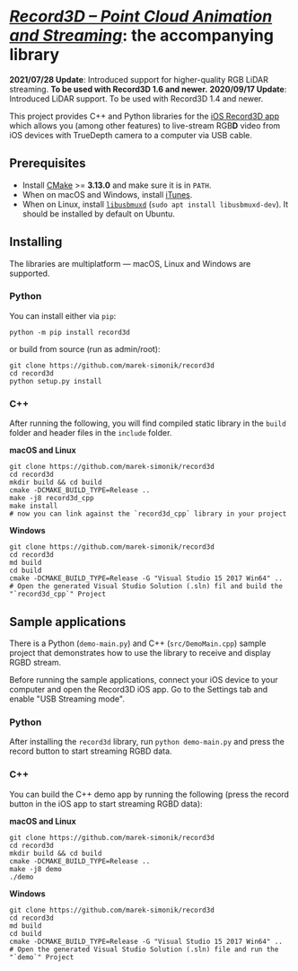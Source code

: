 # [*Record3D – Point Cloud Animation and Streaming*](https://record3d.app/): the accompanying library 

**2021/07/28 Update**: Introduced support for higher-quality RGB LiDAR streaming. **To be used with Record3D 1.6 and newer.**
**2020/09/17 Update**: Introduced LiDAR support. To be used with Record3D 1.4 and newer.

This project provides C++ and Python libraries for the [iOS Record3D app](https://record3d.app/) which allows you (among other features) to 
live-stream RGB**D** video from iOS devices with TrueDepth camera to a computer via USB cable.

## Prerequisites
  - Install [CMake](https://cmake.org/download/) >= **3.13.0** and make sure it is in `PATH`.
  - When on macOS and Windows, install [iTunes](https://www.apple.com/itunes/).
  - When on Linux, install [`libusbmuxd`](https://launchpad.net/ubuntu/+source/libusbmuxd) (`sudo apt install libusbmuxd-dev`). It should be installed by default on Ubuntu.
  
## Installing
The libraries are multiplatform — macOS, Linux and Windows are supported.

### Python
You can install either via `pip`:
    
    python -m pip install record3d

or build from source (run as admin/root):
    
    git clone https://github.com/marek-simonik/record3d
    cd record3d
    python setup.py install
    
### C++
After running the following, you will find compiled static library in the `build` folder and header files in the `include` folder.

**macOS and Linux**

    git clone https://github.com/marek-simonik/record3d
    cd record3d
    mkdir build && cd build
    cmake -DCMAKE_BUILD_TYPE=Release ..
    make -j8 record3d_cpp
    make install
    # now you can link against the `record3d_cpp` library in your project

**Windows**

    git clone https://github.com/marek-simonik/record3d
    cd record3d
    md build
    cd build
    cmake -DCMAKE_BUILD_TYPE=Release -G "Visual Studio 15 2017 Win64" ..
    # Open the generated Visual Studio Solution (.sln) fil and build the "`record3d_cpp`" Project

## Sample applications
There is a Python (`demo-main.py`) and C++ (`src/DemoMain.cpp`) sample project that demonstrates how to use the library to receive and display RGBD stream.

Before running the sample applications, connect your iOS device to your computer and open the Record3D iOS app. Go to the Settings tab and enable "USB Streaming mode".

### Python
After installing the `record3d` library, run `python demo-main.py` and press the record button to start streaming RGBD data.

### C++
You can build the C++ demo app by running the following (press the record button in the iOS app to start streaming RGBD data):

**macOS and Linux**

    git clone https://github.com/marek-simonik/record3d
    cd record3d
    mkdir build && cd build
    cmake -DCMAKE_BUILD_TYPE=Release ..
    make -j8 demo
    ./demo
    
**Windows**

    git clone https://github.com/marek-simonik/record3d
    cd record3d
    md build
    cd build
    cmake -DCMAKE_BUILD_TYPE=Release -G "Visual Studio 15 2017 Win64" ..
    # Open the generated Visual Studio Solution (.sln) file and run the "`demo`" Project